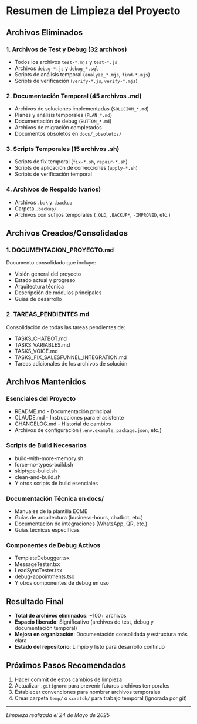 # Resumen de Limpieza del Proyecto

## Archivos Eliminados

### 1. Archivos de Test y Debug (32 archivos)
- Todos los archivos `test-*.mjs` y `test-*.js`
- Archivos `debug-*.js` y `debug_*.sql`
- Scripts de análisis temporal (`analyze_*.mjs`, `find-*.mjs`)
- Scripts de verificación (`verify-*.js`, `verify-*.mjs`)

### 2. Documentación Temporal (45 archivos .md)
- Archivos de soluciones implementadas (`SOLUCION_*.md`)
- Planes y análisis temporales (`PLAN_*.md`)
- Documentación de debug (`BUTTON_*.md`)
- Archivos de migración completados
- Documentos obsoletos en `docs/_obsoletos/`

### 3. Scripts Temporales (15 archivos .sh)
- Scripts de fix temporal (`fix-*.sh`, `repair-*.sh`)
- Scripts de aplicación de correcciones (`apply-*.sh`)
- Scripts de verificación temporal

### 4. Archivos de Respaldo (varios)
- Archivos `.bak` y `.backup`
- Carpeta `.backup/`
- Archivos con sufijos temporales (`.OLD`, `.BACKUP*`, `-IMPROVED`, etc.)

## Archivos Creados/Consolidados

### 1. DOCUMENTACION_PROYECTO.md
Documento consolidado que incluye:
- Visión general del proyecto
- Estado actual y progreso
- Arquitectura técnica
- Descripción de módulos principales
- Guías de desarrollo

### 2. TAREAS_PENDIENTES.md
Consolidación de todas las tareas pendientes de:
- TASKS_CHATBOT.md
- TASKS_VARIABLES.md
- TASKS_VOICE.md
- TASKS_FIX_SALESFUNNEL_INTEGRATION.md
- Tareas adicionales de los archivos de solución

## Archivos Mantenidos

### Esenciales del Proyecto
- README.md - Documentación principal
- CLAUDE.md - Instrucciones para el asistente
- CHANGELOG.md - Historial de cambios
- Archivos de configuración (`.env.example`, `package.json`, etc.)

### Scripts de Build Necesarios
- build-with-more-memory.sh
- force-no-types-build.sh
- skiptype-build.sh
- clean-and-build.sh
- Y otros scripts de build esenciales

### Documentación Técnica en docs/
- Manuales de la plantilla ECME
- Guías de arquitectura (business-hours, chatbot, etc.)
- Documentación de integraciones (WhatsApp, QR, etc.)
- Guías técnicas específicas

### Componentes de Debug Activos
- TemplateDebugger.tsx
- MessageTester.tsx
- LeadSyncTester.tsx
- debug-appointments.tsx
- Y otros componentes de debug en uso

## Resultado Final

- **Total de archivos eliminados**: ~100+ archivos
- **Espacio liberado**: Significativo (archivos de test, debug y documentación temporal)
- **Mejora en organización**: Documentación consolidada y estructura más clara
- **Estado del repositorio**: Limpio y listo para desarrollo continuo

## Próximos Pasos Recomendados

1. Hacer commit de estos cambios de limpieza
2. Actualizar `.gitignore` para prevenir futuros archivos temporales
3. Establecer convenciones para nombrar archivos temporales
4. Crear carpeta `temp/` o `scratch/` para trabajo temporal (ignorada por git)

---

*Limpieza realizada el 24 de Mayo de 2025*